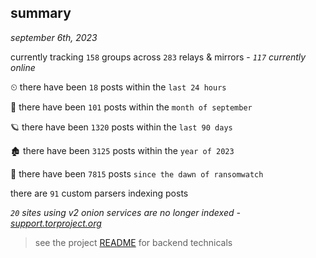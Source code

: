 
## summary
_september 6th, 2023_

currently tracking `158` groups across `283` relays & mirrors - _`117` currently online_

⏲ there have been `18` posts within the `last 24 hours`

🦈 there have been `101` posts within the `month of september`

🪐 there have been `1320` posts within the `last 90 days`

🏚 there have been `3125` posts within the `year of 2023`

🦕 there have been `7815` posts `since the dawn of ransomwatch`

there are `91` custom parsers indexing posts

_`20` sites using v2 onion services are no longer indexed - [support.torproject.org](https://support.torproject.org/onionservices/v2-deprecation/)_

> see the project [README](https://github.com/joshhighet/ransomwatch#ransomwatch--) for backend technicals
